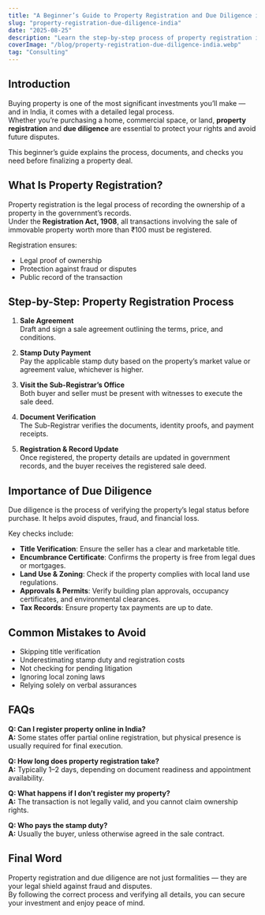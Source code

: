 ```yaml
---
title: "A Beginner’s Guide to Property Registration and Due Diligence in India"
slug: "property-registration-due-diligence-india"
date: "2025-08-25"
description: "Learn the step-by-step process of property registration in India and the importance of due diligence to ensure a safe and legal transaction."
coverImage: "/blog/property-registration-due-diligence-india.webp"
tag: "Consulting"
---
```


## Introduction

Buying property is one of the most significant investments you’ll make — and in India, it comes with a detailed legal process.  
Whether you’re purchasing a home, commercial space, or land, **property registration** and **due diligence** are essential to protect your rights and avoid future disputes.

This beginner’s guide explains the process, documents, and checks you need before finalizing a property deal.

## What Is Property Registration?

Property registration is the legal process of recording the ownership of a property in the government’s records.  
Under the **Registration Act, 1908**, all transactions involving the sale of immovable property worth more than ₹100 must be registered.

Registration ensures:

- Legal proof of ownership  
- Protection against fraud or disputes  
- Public record of the transaction

## Step-by-Step: Property Registration Process

1. **Sale Agreement**  
   Draft and sign a sale agreement outlining the terms, price, and conditions.

2. **Stamp Duty Payment**  
   Pay the applicable stamp duty based on the property’s market value or agreement value, whichever is higher.

3. **Visit the Sub-Registrar’s Office**  
   Both buyer and seller must be present with witnesses to execute the sale deed.

4. **Document Verification**  
   The Sub-Registrar verifies the documents, identity proofs, and payment receipts.

5. **Registration & Record Update**  
   Once registered, the property details are updated in government records, and the buyer receives the registered sale deed.

## Importance of Due Diligence

Due diligence is the process of verifying the property’s legal status before purchase. It helps avoid disputes, fraud, and financial loss.

Key checks include:

- **Title Verification**: Ensure the seller has a clear and marketable title.  
- **Encumbrance Certificate**: Confirms the property is free from legal dues or mortgages.  
- **Land Use & Zoning**: Check if the property complies with local land use regulations.  
- **Approvals & Permits**: Verify building plan approvals, occupancy certificates, and environmental clearances.  
- **Tax Records**: Ensure property tax payments are up to date.

## Common Mistakes to Avoid

- Skipping title verification  
- Underestimating stamp duty and registration costs  
- Not checking for pending litigation  
- Ignoring local zoning laws  
- Relying solely on verbal assurances

## FAQs

**Q: Can I register property online in India?**  
**A:** Some states offer partial online registration, but physical presence is usually required for final execution.

**Q: How long does property registration take?**  
**A:** Typically 1–2 days, depending on document readiness and appointment availability.

**Q: What happens if I don’t register my property?**  
**A:** The transaction is not legally valid, and you cannot claim ownership rights.

**Q: Who pays the stamp duty?**  
**A:** Usually the buyer, unless otherwise agreed in the sale contract.

## Final Word

Property registration and due diligence are not just formalities — they are your legal shield against fraud and disputes.  
By following the correct process and verifying all details, you can secure your investment and enjoy peace of mind.